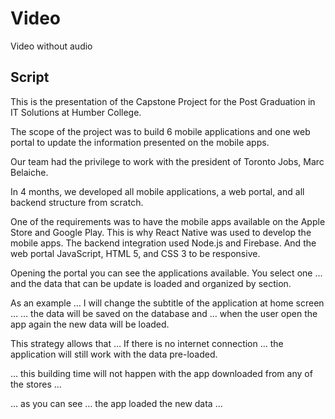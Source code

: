 # Video
Video without audio
## Script

This is the presentation of the Capstone Project for the Post Graduation in IT Solutions at Humber College.

The scope of the project was to build 6 mobile applications and one web portal to update the information presented on the mobile apps.

Our team had the privilege to work with the president of Toronto Jobs, Marc Belaiche.

In 4 months, we developed all mobile applications, a web portal, and all backend structure from scratch.

One of the requirements was to have the mobile apps available on the Apple Store and Google Play. This is why React Native was used to develop the mobile apps. The backend integration used Node.js and Firebase. And the web portal JavaScript,  HTML 5, and CSS 3 to be responsive.

Opening the portal you can see the applications available. You select one … and the data that can be update is loaded and organized by section. 

As an example … I will change the subtitle of the application at home screen … … the data will be saved on the database and  … when the user open the app again the new data will be loaded.

This strategy allows that … If there is no internet connection … the application will still work with the data pre-loaded.

… this building time will not happen with the app downloaded from any of the stores …

… as you can see …  the app loaded the new data …










